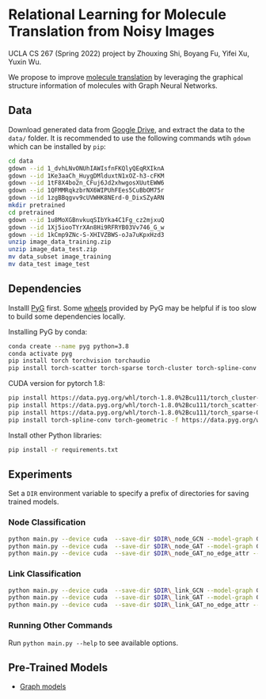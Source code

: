 # Relational Learning for Molecule Translation from Noisy Images

UCLA CS 267 (Spring 2022) project by Zhouxing Shi, Boyang Fu, Yifei Xu, Yuxin Wu.

We propose to improve [molecule translation](https://www.kaggle.com/competitions/bms-molecular-translation) by leveraging the graphical structure information of molecules with Graph Neural Networks.

## Data

Download generated data from [Google Drive](https://drive.google.com/drive/folders/1Rykr7ZxcArQ7mIdV4WGeAdnAGS25g1b-?usp=sharing), and extract the data to the `data/` folder.
It is recommended to use the following commands wtih `gdown` which can be installed by `pip`:
```bash
cd data
gdown --id 1_dvhLNvONUhIAWIsfnFKQlyQEqRXIknA
gdown --id 1Ke3aaCh_HuygDMlduxtN1xOZ-h3-cFKM
gdown --id 1tF8X4bo2n_CFuj6Jd2xhwgosXUutEWW6
gdown --id 1QFMMRqkzbrNX6WIPUhFEes5CuBbOM75r
gdown --id 1zgBBqgvv9cUVWHK8NErd-0_DixSZyARN
mkdir pretrained
cd pretrained
gdown --id 1u8MoXGBnvkuqSIbYka4C1Fg_cz2mjxuQ
gdown --id 1Xj5iooTYrXAn8Hi9RFRYB03Vv746_G_w
gdown --id 1kCmp9ZNc-S-XHIVZBWS-oJa7uKpxHzd3
unzip image_data_training.zip
unzip image_data_test.zip
mv data_subset image_training
mv data_test image_test
```

## Dependencies

Installl [PyG](https://github.com/pyg-team/pytorch_geometric) first.
Some [wheels](https://pytorch-geometric.com/whl/) provided by PyG may be helpful if is too slow to build some dependencies locally.

Installing PyG by conda:
```bash
conda create --name pyg python=3.8
conda activate pyg
pip install torch torchvision torchaudio
pip install torch-scatter torch-sparse torch-cluster torch-spline-conv torch-geometric -f https://data.pyg.org/whl/torch-1.11.0+cpu.html
```

CUDA version for pytorch 1.8:
```bash
pip install https://data.pyg.org/whl/torch-1.8.0%2Bcu111/torch_cluster-1.5.9-cp38-cp38-linux_x86_64.whl
pip install https://data.pyg.org/whl/torch-1.8.0%2Bcu111/torch_scatter-2.0.8-cp38-cp38-linux_x86_64.whl
pip install https://data.pyg.org/whl/torch-1.8.0%2Bcu111/torch_sparse-0.6.9-cp38-cp38-linux_x86_64.whl
pip install torch-spline-conv torch-geometric -f https://data.pyg.org/whl/torch-1.8.0%2Bcu111.html
```

Install other Python libraries:
```bash
pip install -r requirements.txt
```

## Experiments

Set a `DIR` environment variable to specify a prefix of directories for saving
trained models. 

### Node Classification

```bash
python main.py --device cuda  --save-dir $DIR\_node_GCN --model-graph GCN_large --task node 
python main.py --device cuda  --save-dir $DIR\_node_GAT --model-graph GAT_large --task node
python main.py --device cuda  --save-dir $DIR\_node_GAT_no_edge_attr --model-graph GAT_large_no_edge_attr --task node
```

### Link Classification

```bash
python main.py --device cuda  --save-dir $DIR\_link_GCN --model-graph GCN_large --task link
python main.py --device cuda  --save-dir $DIR\_link_GAT --model-graph GAT_large --task link
python main.py --device cuda  --save-dir $DIR\_link_GAT_no_edge_attr --model-graph GAT_large_no_edge_attr --task link
```

### Running Other Commands

Run `python main.py --help` to see available options.

## Pre-Trained Models

* [Graph models](https://drive.google.com/file/d/1sW_6JSMGwFI4QHh_OqtrWmLQ_PbWrgl1/view?usp=sharing)
